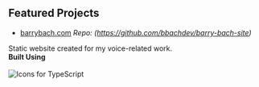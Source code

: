 ## Featured Projects

- [barrybach.com](https://barrybach.com)
*Repo: (https://github.com/bbachdev/barry-bach-site)*

Static website created for my voice-related work.\
**Built Using**<br/><br/>
![Icons for TypeScript](https://skillicons.dev/icons?i=ts,react,vite,tailwind)

<!--
**bbachdev/bbachdev** is a ✨ _special_ ✨ repository because its `README.md` (this file) appears on your GitHub profile.

Here are some ideas to get you started:

- 🔭 I’m currently working on ...
- 🌱 I’m currently learning ...
- 👯 I’m looking to collaborate on ...
- 🤔 I’m looking for help with ...
- 💬 Ask me about ...
- 📫 How to reach me: ...
- 😄 Pronouns: ...
- ⚡ Fun fact: ...
-->
